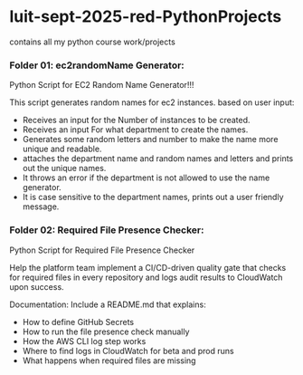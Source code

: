 # luit-sept-2025-red-PythonProjects
contains all my python course work/projects

### Folder 01: ec2randomName Generator:
Python Script for EC2 Random Name Generator!!!

This script generates random names for ec2 instances. 
based on user input:
- Receives an input for the Number of instances to be created.
- Receives an input For what department to create the names.
- Generates some random letters and number to make the name more unique and readable.
- attaches the department name and random names and letters and prints out the unique names.
- It throws an error if the department is not allowed to use the name generator.
- It is case sensitive to the department names, prints out a user friendly message.


### Folder 02: Required File Presence Checker:
Python Script for Required File Presence Checker

Help the platform team implement a CI/CD-driven quality gate that checks for required files in every repository and logs audit results to CloudWatch upon success.

Documentation:
Include a README.md that explains:
- How to define GitHub Secrets
- How to run the file presence check manually
- How the AWS CLI log step works
- Where to find logs in CloudWatch for beta and prod runs
- What happens when required files are missing


